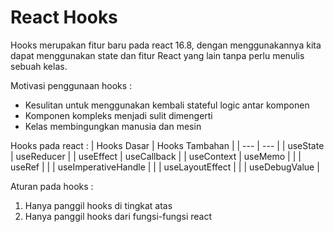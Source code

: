 # React Hooks
Hooks merupakan fitur baru pada react 16.8, dengan menggunakannya kita dapat menggunakan state dan fitur React yang lain tanpa perlu menulis sebuah kelas.

Motivasi penggunaan hooks :
* Kesulitan untuk menggunakan kembali stateful logic antar komponen
* Komponen kompleks menjadi sulit dimengerti
* Kelas membingungkan manusia dan mesin

Hooks pada react :
| Hooks Dasar | Hooks Tambahan |
| --- | --- |
| useState | useReducer |
| useEffect | useCallback |
| useContext | useMemo |
| | useRef |
| | useImperativeHandle |
| | useLayoutEffect |
| | useDebugValue |

Aturan pada hooks :
1. Hanya panggil hooks di tingkat atas
2. Hanya panggil hooks dari fungsi-fungsi react


